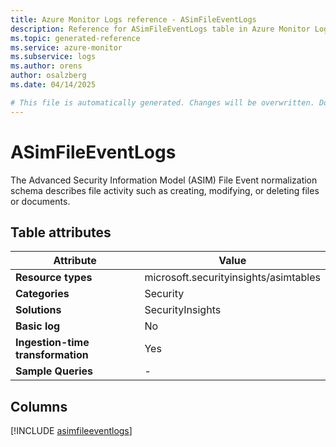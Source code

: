 ```yaml
---
title: Azure Monitor Logs reference - ASimFileEventLogs
description: Reference for ASimFileEventLogs table in Azure Monitor Logs.
ms.topic: generated-reference
ms.service: azure-monitor
ms.subservice: logs
ms.author: orens
author: osalzberg
ms.date: 04/14/2025

# This file is automatically generated. Changes will be overwritten. Do not change this file directly.
---
```


# ASimFileEventLogs

The Advanced Security Information Model (ASIM) File Event normalization schema describes file activity such as creating, modifying, or deleting files or documents.


## Table attributes

|Attribute|Value|
|---|---|
|**Resource types**|microsoft.securityinsights/asimtables|
|**Categories**|Security|
|**Solutions**| SecurityInsights|
|**Basic log**|No|
|**Ingestion-time transformation**|Yes|
|**Sample Queries**|-|



## Columns
  
[!INCLUDE [asimfileeventlogs](~/reusable-content/ce-skilling/azure/includes/azure-monitor/reference/tables/asimfileeventlogs-include.md)]
